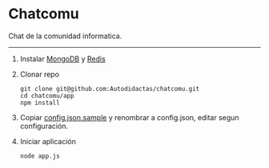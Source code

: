 Chatcomu
========

Chat de la comunidad informatica.

---

1. Instalar [MongoDB](http://www.mongodb.org/display/DOCS/Quickstart) y [Redis](http://redis.io/download)

2. Clonar repo

   ```
   git clone git@github.com:Autodidactas/chatcomu.git
   cd chatcomu/app
   npm install
   ```

3. Copiar [config.json.sample](https://github.com/Autodidactas/chatcomu/blob/master/app/config.json.sample) y renombrar a config.json, editar segun configuración.

4. Iniciar aplicación

   ```
   node app.js
   ```